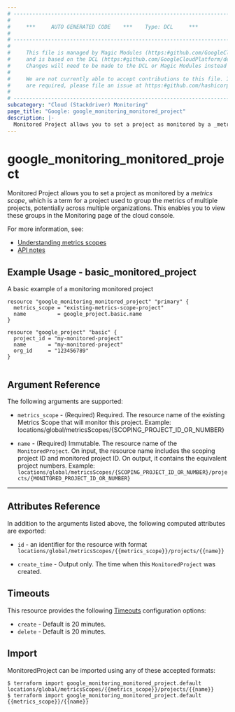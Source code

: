 ```yaml
---
# ----------------------------------------------------------------------------
#
#     ***     AUTO GENERATED CODE    ***    Type: DCL     ***
#
# ----------------------------------------------------------------------------
#
#     This file is managed by Magic Modules (https:#github.com/GoogleCloudPlatform/magic-modules)
#     and is based on the DCL (https:#github.com/GoogleCloudPlatform/declarative-resource-client-library).
#     Changes will need to be made to the DCL or Magic Modules instead of here.
#
#     We are not currently able to accept contributions to this file. If changes
#     are required, please file an issue at https:#github.com/hashicorp/terraform-provider-google/issues/new/choose
#
# ----------------------------------------------------------------------------
subcategory: "Cloud (Stackdriver) Monitoring"
page_title: "Google: google_monitoring_monitored_project"
description: |-
  Monitored Project allows you to set a project as monitored by a _metrics scope_, which is a term for a project used to group the metrics of multiple projects, potentially across multiple organizations.  This enables you to view these groups in the Monitoring page of the cloud console.
---
```


# google_monitoring_monitored_project

Monitored Project allows you to set a project as monitored by a _metrics scope_, which is a term for a project used to group the metrics of multiple projects, potentially across multiple organizations.  This enables you to view these groups in the Monitoring page of the cloud console.

For more information, see:
* [Understanding metrics scopes](https://cloud.google.com/monitoring/settings#concept-scope)
* [API notes](https://cloud.google.com/monitoring/settings/manage-api)
## Example Usage - basic_monitored_project
A basic example of a monitoring monitored project
```hcl
resource "google_monitoring_monitored_project" "primary" {
  metrics_scope = "existing-metrics-scope-project"
  name          = google_project.basic.name
}

resource "google_project" "basic" {
  project_id = "my-monitored-project"
  name       = "my-monitored-project"
  org_id     = "123456789"
}


```

## Argument Reference

The following arguments are supported:

* `metrics_scope` -
  (Required)
  Required. The resource name of the existing Metrics Scope that will monitor this project. Example: locations/global/metricsScopes/{SCOPING_PROJECT_ID_OR_NUMBER}
  
* `name` -
  (Required)
  Immutable. The resource name of the `MonitoredProject`. On input, the resource name includes the scoping project ID and monitored project ID. On output, it contains the equivalent project numbers. Example: `locations/global/metricsScopes/{SCOPING_PROJECT_ID_OR_NUMBER}/projects/{MONITORED_PROJECT_ID_OR_NUMBER}`
  


- - -



## Attributes Reference

In addition to the arguments listed above, the following computed attributes are exported:

* `id` - an identifier for the resource with format `locations/global/metricsScopes/{{metrics_scope}}/projects/{{name}}`

* `create_time` -
  Output only. The time when this `MonitoredProject` was created.
  
## Timeouts

This resource provides the following
[Timeouts](/docs/configuration/resources.html#timeouts) configuration options:

- `create` - Default is 20 minutes.
- `delete` - Default is 20 minutes.

## Import

MonitoredProject can be imported using any of these accepted formats:

```
$ terraform import google_monitoring_monitored_project.default locations/global/metricsScopes/{{metrics_scope}}/projects/{{name}}
$ terraform import google_monitoring_monitored_project.default {{metrics_scope}}/{{name}}
```




